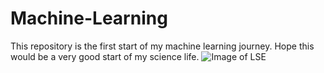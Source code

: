 # **Machine-Learning**
This repository is the first start of my machine learning journey.
Hope this would be a very good start of my science life.
![Image of LSE](image.baidu.com/search/detail?ct=503316480&z=0&ipn=d&word=lse&step_word=&hs=0&pn=0&spn=0&di=178530&pi=0&rn=1&tn=baiduimagedetail&is=0%2C0&istype=0&ie=utf-8&oe=utf-8&in=&cl=2&lm=-1&st=undefined&cs=432970055%2C2806351985&os=3076882561%2C4216422474&simid=4245747385%2C680159612&adpicid=0&lpn=0&ln=1881&fr=&fmq=1577719686560_R&fm=&ic=undefined&s=undefined&hd=undefined&latest=undefined&copyright=undefined&se=&sme=&tab=0&width=undefined&height=undefined&face=undefined&ist=&jit=&cg=&bdtype=0&oriquery=&objurl=http%3A%2F%2Fuvic.com.cn%2Fuploadfile%2F2016%2F0624%2F20160624124710388.jpg&fromurl=ippr_z2C%24qAzdH3FAzdH3F7etv_z%26e3Bv54_z%26e3BvgAzdH3Ffi5o-0b-dn00-8_z%26e3Bip4s&gsm=&rpstart=0&rpnum=0&islist=&querylist=&force=undefined
)
